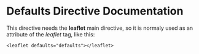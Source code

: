 Defaults Directive Documentation
================================

This directive needs the **leaflet** main directive, so it is normaly used as an attribute of the *leaflet* tag, like this:

```
<leaflet defaults="defaults"></leaflet>
```

